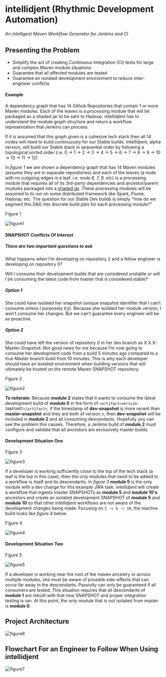 # intellidjent (Rhythmic Development Automation)
###### An intelligent Maven Workflow Generator for Jenkins and CI


## Presenting the Problem

* Simplify the act of creating Continuous Integration (CI) tests for large and complex Maven module situations
* Guarantee that all affected modules are tested
* Guarantee an isolated development environment to reduce inter-engineer
conflicts

#### Example
A dependency graph that has 14 Github Repositories that contain 1 or more Maven modules. Each of the leaves is a processing module that will be packaged as a shaded jar to be sent to Hadoop. intellidjent has to understand the module graph structure and return a workflow representation that Jenkins can process.

If it is assumed that this graph given is a cohesive tech stack then all 14 nodes will need to build continuously for our Stable builds.
Intellidjent, alpha version, will build our Stable stack in sequential order by following a topological sorted order (i.e. 0 -> 1 -> 2 -> 3 -> 4 -> 5 -> 6 -> 7 -> 8 -> 9 -> 10 -> 13 -> 11 -> 12)

In *figure 1* we are shown a dependency graph that has 14 Maven modules (assume they are in separate repositories) and each of the leaves (a node with no outgoing edges is a leaf. *i.e. node 6, 7, 9, etc*) is a processing module that requires all of its 3rd-party dependencies and ancestor/parent modules packaged into a [shaded jar](https://maven.apache.org/plugins/maven-shade-plugin/). These processing modules will be assumed to to run on some distributed framework like Spark, Flume, Hadoop, etc. The question for our Stable Dev builds is simply "how do we segment this DAG into discrete build jobs for each processing module?"

Figure 1

![figure1]


#### SNAPSHOT Conflicts Of Interest


##### There are two important questions to ask

What happens when I’m developing on repository 2 and a fellow engineer is developing on repository 0?

Will I consume their development builds that are considered unstable or will I be consuming the latest code from master that is considered stable?

##### Option 1
She could have isolated her snapshot (unique snapshot identifier that I can’t consume unless I purposely try). Because she isolated her module version, I won’t consume her changes. But we can’t guarantee every engineer will be as proactive.

##### Option 2
She could have left the version of repository 0 in her dev branch as X.X.X-Master-Snapshot. Not good news for me because I’m now going to consume her development code from a build 5 minutes ago compared to a true Master branch build from 10 minutes. This is why each developer should have an isolated environment when building versions that will ultimately be hosted on the remote Maven SNAPSHOT repository.

Figure 2

![figure2]

**To reiterate:** Because **module 2** states that it wants to consume the latest development build of **module 0** in the form of `<artifact>version-SNAPSHOT</artifact>`, if the timestamp of **dev-snapshot** is more recent than **master-snapshot** and they are both of version *v*, then **dev-snapshot** will be included in **module 2** and all consuming descendants. Hopefully you can see the problem this causes. Therefore, a Jenkins build of **module 2** must configure and validate that all ancestors are exclusively master builds.

#### Development Situation One
Figure 3

![figure3]

If a developer is working sufficiently close to the top of the tech stack (a leaf is the top in this case), then the only modules that need to be added to a workflow is itself and its descendants. In *figure 3* **module 5** is the only module with a dev change for this example JIRA task. *intellidjent* will create a workflow that ingests master SNAPSHOTs as **module 5** and **module 10's** ancestors and create an isolated development SNAPSHOT of **module 5** and **module 10** so that other intellidjent workflows are not aware of the development changes being made. Focusing on `3 -> 5 -> 10`, the reactive build looks like *figure 4* below.

Figure 4

![figure4]




#### Development Situation Two
Figure 5

![figure5]

If a developer is working near the root of the maven ancestry or across multiple modules, she must be aware of possible side-effects that can occur far away in the descendants. Passivity can only be guaranteed if all consumers are tested. This situation requires that all descendants of **module 1** are rebuilt with that new SNAPSHOT and proper integration testing is ran. At this point, the only module that is not isolated from master is **module 0**.


## Project Architecture

![figure6]


## Flowchart For an Engineer to Follow When Using intellidjent

![figure7]

[figure1]: https://raw.githubusercontent.com/SpaceRangerWes/intellidjent/master/docs/test.png
[figure2]: https://raw.githubusercontent.com/SpaceRangerWes/intellidjent/master/docs/test_one_node_with_two_sources.png
[figure3]: https://raw.githubusercontent.com/SpaceRangerWes/intellidjent/master/docs/test_with_dev_2_colors.png
[figure4]: https://raw.githubusercontent.com/SpaceRangerWes/intellidjent/master/docs/Jenkins-Reaction.png
[figure5]: https://raw.githubusercontent.com/SpaceRangerWes/intellidjent/master/docs/situation_two.png
[figure6]: https://raw.githubusercontent.com/SpaceRangerWes/intellidjent/master/docs/intellidjent_alpha.png
[figure7]: https://raw.githubusercontent.com/SpaceRangerWes/intellidjent/master/docs/intellidjent_use_case_flowchart.png
